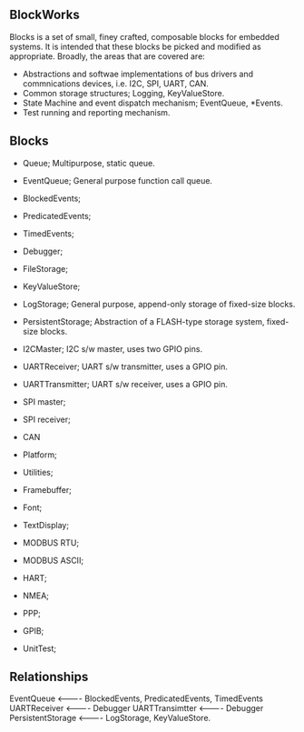 

BlockWorks 
----------
Blocks is a set of small, finey crafted, composable blocks for embedded systems. It is intended that these blocks be
picked and modified as appropriate.
Broadly, the areas that are covered are:
- Abstractions and softwae implementations of bus drivers and commnications devices, i.e. I2C, SPI, UART, CAN.
- Common storage structures; Logging, KeyValueStore.
- State Machine and event dispatch mechanism; EventQueue, *Events.
- Test running and reporting mechanism.

Blocks
------

- Queue; Multipurpose, static queue.

- EventQueue; General purpose function call queue.
- BlockedEvents;
- PredicatedEvents;
- TimedEvents;

- Debugger;

- FileStorage;
- KeyValueStore;
- LogStorage; General purpose, append-only storage of fixed-size blocks.
- PersistentStorage; Abstraction of a FLASH-type storage system, fixed-size blocks.

- I2CMaster; I2C s/w master, uses two GPIO pins.
- UARTReceiver; UART s/w transmitter, uses a GPIO pin.
- UARTTransmitter; UART s/w receiver, uses a GPIO pin.
- SPI master;
- SPI receiver;
- CAN

- Platform;
- Utilities;

- Framebuffer;
- Font;
- TextDisplay;

- MODBUS RTU;
- MODBUS ASCII;
- HART;
- NMEA;
- PPP;
- GPIB;

- UnitTest;


Relationships
-------------


EventQueue          <---- BlockedEvents, PredicatedEvents, TimedEvents
UARTReceiver        <---- Debugger
UARTTransimtter     <---- Debugger
PersistentStorage   <---- LogStorage, KeyValueStore.




